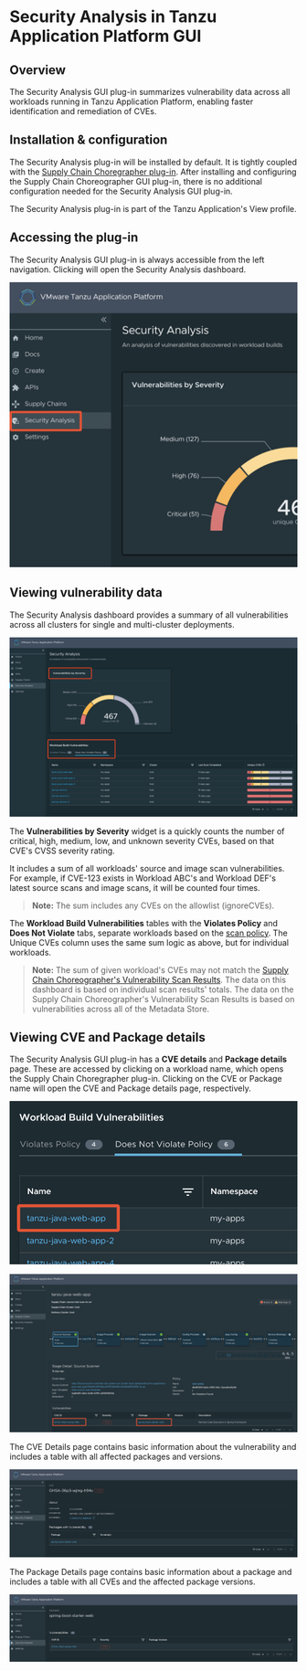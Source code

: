 # Security Analysis in Tanzu Application Platform GUI

## <a id="overview"></a> Overview

The Security Analysis GUI plug-in summarizes vulnerability data across all workloads running in Tanzu Application Platform, enabling faster identification and remediation of CVEs.  

## <a id="install"></a> Installation & configuration

The Security Analysis plug-in will be installed by default.  It is tightly coupled with the [Supply Chain Choregrapher plug-in](./scc-tap-gui.hbs.md).  After installing and configuring the Supply Chain Choreographer GUI plug-in, there is no additional configuration needed for the Security Analysis GUI plug-in.

The Security Analysis plug-in is part of the Tanzu Application's View profile.

## <a id="accessing"></a> Accessing the plug-in

The Security Analysis GUI plug-in is always accessible from the left navigation.  Clicking will open the Security Analysis dashboard.

![Accessing the Security Analysis GUI](./images/sagui-access-plug-in.png)

## <a id="viewing"></a> Viewing vulnerability data

The Security Analysis dashboard provides a summary of all vulnerabilities across all clusters for single and multi-cluster deployments.  

![Viewing workload build vulnerabilities](./images/sagui-view-vulns.png)

The **Vulnerabilities by Severity** widget is a quickly counts the number of critical, high, medium, low, and unknown severity CVEs, based on that CVE's CVSS severity rating.  

It includes a sum of all workloads' source and image scan vulnerabilities.  For example, if CVE-123 exists in Workload ABC's and Workload DEF's latest source scans and image scans, it will be counted four times.  

>**Note:** The sum includes any CVEs on the allowlist (ignoreCVEs).

The **Workload Build Vulnerabilities** tables with the **Violates Policy** and **Does Not Violate** tabs, separate workloads based on the [scan policy](../../scst-scan/policies.hbs.md).  The Unique CVEs column uses the same sum logic as above, but for individual workloads.

>**Note:** The sum of given workload's CVEs may not match the [Supply Chain Choreographer's Vulnerability Scan Results](./scc-tap-gui.hbs.md#sc-view-scan-results).  The data on this dashboard is based on individual scan results' totals.  The data on the Supply Chain Choreographer's Vulnerability Scan Results is based on vulnerabilities across all of the Metadata Store.

## <a id="accessing-details"></a> Viewing CVE and Package details

The Security Analysis GUI plug-in has a **CVE details** and **Package details** page.  These are accessed by clicking on a workload name, which opens the Supply Chain Choregrapher plug-in.  Clicking on the CVE or Package name will open the CVE and Package details page, respectively.

![Navigating to Security Analysis details pages](./images/sagui-navigate-1.png)

![Navigating to Security Analysis details pages](./images/sagui-navigate-2.png)

The CVE Details page contains basic information about the vulnerability and includes a table with all affected packages and versions.

![CVE Details page](./images/sagui-cve-details.png)

The Package Details page contains basic information about a package and includes a table with all CVEs and the affected package versions.

![Package Details page](./images/sagui-package-details.png)

<!-- Nothing to see here right now. -->
